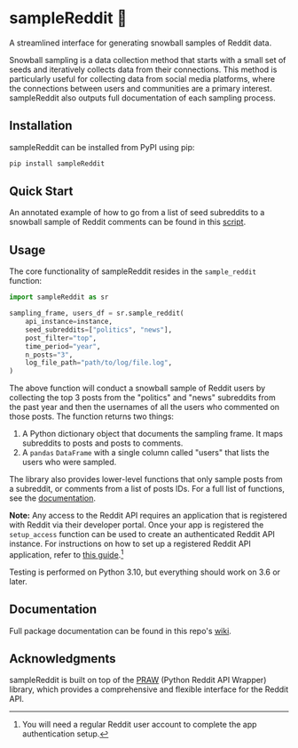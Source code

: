 # sampleReddit 🫴

A streamlined interface for generating snowball samples of Reddit data. 

Snowball sampling is a data collection method that starts with a small set of seeds and iteratively collects data from their connections. This method is particularly useful for collecting data from social media platforms, where the connections between users and communities are a primary interest. sampleReddit also outputs full documentation of each sampling process.

## Installation

sampleReddit can be installed from PyPI using pip:

```bash
pip install sampleReddit
```

## Quick Start

An annotated example of how to go from a list of seed subreddits to a snowball sample of Reddit comments can be found in this [script](https://github.com/ReedMerrill/sampleReddit-example-files/blob/main/scripts/example-comment-sampling.py).

## Usage

The core functionality of sampleReddit resides in the `sample_reddit` function:

```python
import sampleReddit as sr

sampling_frame, users_df = sr.sample_reddit(
    api_instance=instance,
    seed_subreddits=["politics", "news"],
    post_filter="top",
    time_period="year",
    n_posts="3",
    log_file_path="path/to/log/file.log",
)
```

The above function will conduct a snowball sample of Reddit users by collecting the top 3 posts from the "politics" and "news" subreddits from the past year and then the usernames of all the users who commented on those posts. The function returns two things:

1. A Python dictionary object that documents the sampling frame. It maps subreddits to posts and posts to comments.
2. A `pandas` `DataFrame` with a single column called "users" that lists the users who were sampled.

The library also provides lower-level functions that only sample posts from a subreddit, or comments from a list of posts IDs. For a full list of functions, see the [documentation](https://github.com/ReedMerrill/sampleReddit/wiki).

**Note:** Any access to the Reddit API requires an application that is registered with Reddit via their developer portal. Once your app is registered the `setup_access` function can be used to create an authenticated Reddit API instance. For instructions on how to set up a registered Reddit API application, refer to [this guide](https://github.com/reddit-archive/reddit/wiki/OAuth2-App-Types#script-app).[^1]

[^1]: You will need a regular Reddit user account to complete the app authentication setup.

Testing is performed on Python 3.10, but everything should work on 3.6 or later.

## Documentation

Full package documentation can be found in this repo's [wiki](https://github.com/ReedMerrill/sampleReddit/wiki).

## Acknowledgments

sampleReddit is built on top of the [PRAW](https://github.com/praw-dev/praw) (Python Reddit API Wrapper) library, which provides a comprehensive and flexible interface for the Reddit API.
